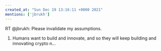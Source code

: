 ```yaml
---
created_at: "Sun Dec 19 13:16:11 +0000 2021"
mentions: ['jbrukh']
---
```


RT @jbrukh: Please invalidate my assumptions.

1. Humans want to build and innovate, and so they will keep building and innovating crypto n…